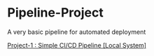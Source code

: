 # Pipeline-Project
A very basic pipeline for automated deployment

<a href="https://github.com/JilvinAbraham/DevOps-Project/tree/main/Simple_CI_CD_Pipeline">Project-1 : Simple CI/CD Pipeline [Local System]</a><br>
